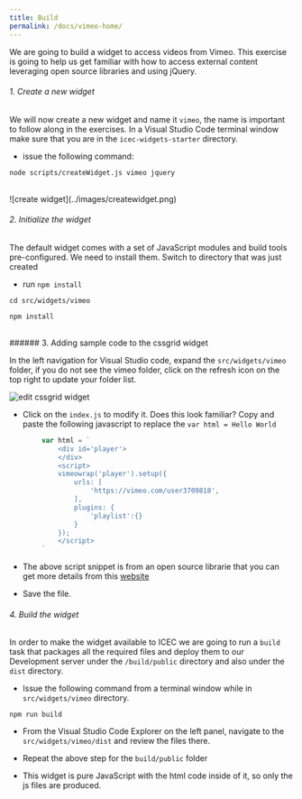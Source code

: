 ```yaml
---
title: Build
permalink: /docs/vimeo-home/
---
```


<a name="top"/>

We are going to build a widget to access videos from Vimeo.  This exercise is going to help us get familiar with how to access external content leveraging open source libraries and using jQuery.

###### 1. Create a new widget

We will now create a new widget and name it `vimeo`, the name is important to follow along in the exercises.  In a Visual Studio Code terminal window make sure that you are in the `icec-widgets-starter` directory.

- issue the following command:

```
node scripts/createWidget.js vimeo jquery
```

<br/>
![create widget](../images/createwidget.png)
<br/>

###### 2. Initialize the widget

The default widget comes with a set of JavaScript modules and build tools pre-configured.  We need to install them.  Switch to directory that was just created

- run `npm install`

```
cd src/widgets/vimeo

npm install
```
<br/>
###### 3. Adding sample code to the cssgrid widget

In the left navigation for Visual Studio code, expand the `src/widgets/vimeo` folder, if you do not see the vimeo folder, click on the refresh icon on the top right to update your folder list.

![edit cssgrid widget](../images/editcssgrid.png)

- Click on the `index.js` to modify it.  Does this look familiar?  Copy and paste the following javascript to replace the `var html = Hello World`

```javascript
        var html = `
            <div id='player'> 
            </div> 
            <script> 
            vimeowrap('player').setup({ 
                urls: [ 
                    'https://vimeo.com/user3709818', 
                ], 
                plugins: { 
                    'playlist':{} 
                } 
            }); 
            </script>
        `
```

- The above script snippet is from an open source librarie that you can get more details from this [website](https://wesleyluyten.com/projects/vimeo-wrap)

- Save the file.

###### 4. Build the widget

In order to make the widget available to ICEC we are going to run a `build` task that packages all the required files and deploy them to our Development server under the `/build/public` directory and also under the `dist` directory. 

- Issue the following command from a terminal window while in `src/widgets/vimeo` directory.

```
npm run build
```

- From the Visual Studio Code Explorer on the left panel, navigate to the `src/widgets/vimeo/dist` and review the files there.  

- Repeat the above step for the `build/public` folder

- This widget is pure JavaScript with the html code inside of it, so only the js files are produced.
